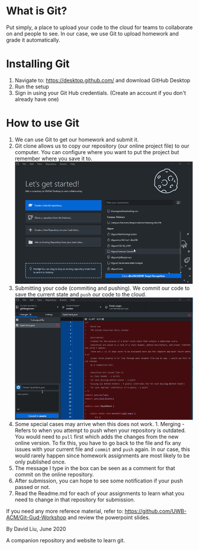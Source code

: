 # What is Git?
Put simply, a place to upload your code to the cloud for teams to collaborate on and people to see.
In our case, we use Git to upload homework and grade it automatically.

# Installing Git
1. Navigate to: https://desktop.github.com/ and download GitHub Desktop
2. Run the setup
3. Sign in using your Git Hub credentials. (Create an account if you don't already have one)

# How to use Git
1. We can use Git to get our homework and submit it.
  1. Git clone allows us to copy our repository (our online project file) to our computer.
  You can configure where you want to put the project but remember where you save it to.
  ![Git Clone](/assets/Git_Clone.gif)
2. Submitting your code (commiting and pushing). We commit our code to save the current state and `push` our code to the cloud.
  ![Git Push](/assets/Git_Push.gif)
  1. Some special cases may arrive when this does not work.
    1. Merging - Refers to when you attempt to push when your repository is outdated. 
    You would need to `pull` first which adds the changes from the new online version.
    To fix this, you have to go back to the file and fix any issues with your current file and `commit` and `push` again.
    In our case, this would rarely happen since homework assignments are most likely to be only published once.
  2. The message I type in the box can be seen as a comment for that commit on the online repository.
  3. After submission, you can hope to see some notification if your push passed or not.
3. Read the Readme.md for each of your assignments to learn what you need to change in that repository for submission.

If you need any more referece material, refer to: https://github.com/UWB-ACM/Git-Gud-Workshop and review the powerpoint slides.

By David Liu, June 2020

  
A companion repository and website to learn git.
